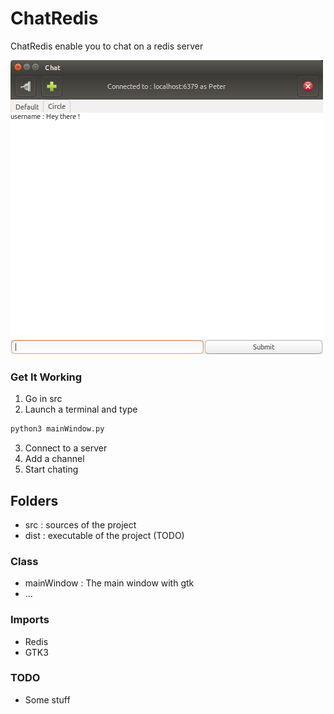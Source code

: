 # ChatRedis

ChatRedis enable you to chat on a redis server

![Screenshot](chatRedis.png)

### Get It Working
1. Go in src
2. Launch a terminal and type 

```bash
python3 mainWindow.py
```
3. Connect to a server
4. Add a channel
5. Start chating

## Folders
* src : sources of the project
* dist : executable of the project (TODO)

### Class
* mainWindow : The main window with gtk
* ...

### Imports
* Redis
* GTK3

### TODO
* Some stuff
